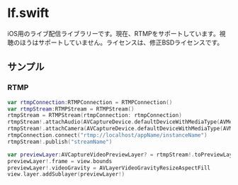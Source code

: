 # lf.swift
iOS用のライブ配信ライブラリーです。現在、RTMPをサポートしています。視聴のほうはサポートしていません。ライセンスは、修正BSDライセンスです。

## サンプル
### RTMP
```swift
var rtmpConnection:RTMPConnection = RTMPConnection()
var rtmpStream:RTMPStream = RTMPStream()
rtmpStream = RTMPStream(rtmpConnection: rtmpConnection)
rtmpStream!.attachAudio(AVCaptureDevice.defaultDeviceWithMediaType(AVMediaTypeAudio))
rtmpStream!.attachCamera(AVCaptureDevice.defaultDeviceWithMediaType(AVMediaTypeVideo))
rtmpConnection.connect("rtmp://localhost/appName/instanceName")
rtmpStream!.publish("streamName")

var previewLayer:AVCaptureVideoPreviewLayer? = rtmpStream!.toPreviewLayer()
previewLayer!.frame = view.bounds
previewLayer!.videoGravity = AVLayerVideoGravityResizeAspectFill
view.layer.addSublayer(previewLayer!)
```
